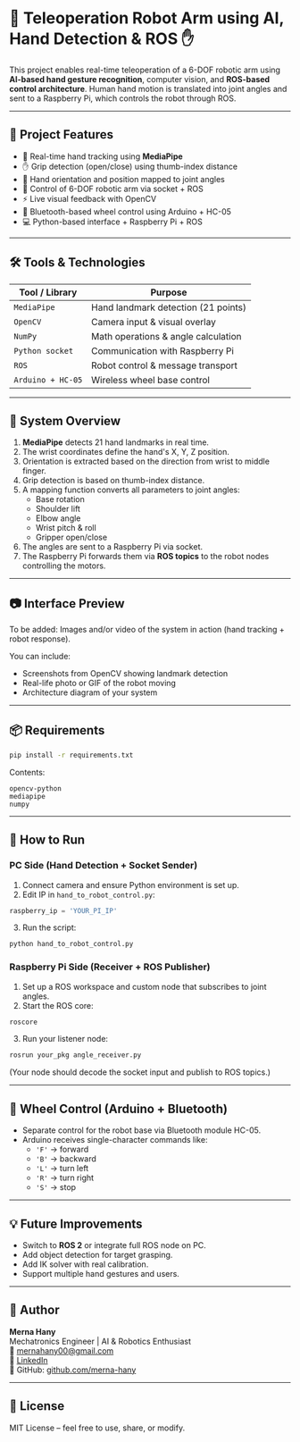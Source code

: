 # 🤖 Teleoperation Robot Arm using AI, Hand Detection & ROS ✋

This project enables real-time teleoperation of a 6-DOF robotic arm using **AI-based hand gesture recognition**, computer vision, and **ROS-based control architecture**. Human hand motion is translated into joint angles and sent to a Raspberry Pi, which controls the robot through ROS.

---

## 🚀 Project Features

- 🎯 Real-time hand tracking using **MediaPipe**
- ✋ Grip detection (open/close) using thumb-index distance
- 🔄 Hand orientation and position mapped to joint angles
- 🔧 Control of 6-DOF robotic arm via socket + ROS
- ⚡ Live visual feedback with OpenCV
- 📡 Bluetooth-based wheel control using Arduino + HC-05
- 💻 Python-based interface + Raspberry Pi + ROS

---

## 🛠️ Tools & Technologies

| Tool / Library       | Purpose                            |
|----------------------|-------------------------------------|
| `MediaPipe`          | Hand landmark detection (21 points) |
| `OpenCV`             | Camera input & visual overlay       |
| `NumPy`              | Math operations & angle calculation |
| `Python socket`      | Communication with Raspberry Pi     |
| `ROS`                | Robot control & message transport   |
| `Arduino + HC-05`    | Wireless wheel base control         |

---

## 🧠 System Overview

1. **MediaPipe** detects 21 hand landmarks in real time.
2. The wrist coordinates define the hand's X, Y, Z position.
3. Orientation is extracted based on the direction from wrist to middle finger.
4. Grip detection is based on thumb-index distance.
5. A mapping function converts all parameters to joint angles:
   - Base rotation
   - Shoulder lift
   - Elbow angle
   - Wrist pitch & roll
   - Gripper open/close
6. The angles are sent to a Raspberry Pi via socket.
7. The Raspberry Pi forwards them via **ROS topics** to the robot nodes controlling the motors.

---

## 📷 Interface Preview

To be added: Images and/or video of the system in action (hand tracking + robot response).

You can include:
- Screenshots from OpenCV showing landmark detection
- Real-life photo or GIF of the robot moving
- Architecture diagram of your system

---

## 📦 Requirements

```bash
pip install -r requirements.txt
```

Contents:
```
opencv-python
mediapipe
numpy
```

---

## 🧪 How to Run

### PC Side (Hand Detection + Socket Sender)

1. Connect camera and ensure Python environment is set up.
2. Edit IP in `hand_to_robot_control.py`:
```python
raspberry_ip = 'YOUR_PI_IP'
```
3. Run the script:
```bash
python hand_to_robot_control.py
```

### Raspberry Pi Side (Receiver + ROS Publisher)

1. Set up a ROS workspace and custom node that subscribes to joint angles.
2. Start the ROS core:
```bash
roscore
```
3. Run your listener node:
```bash
rosrun your_pkg angle_receiver.py
```
(Your node should decode the socket input and publish to ROS topics.)

---

## 🛞 Wheel Control (Arduino + Bluetooth)

- Separate control for the robot base via Bluetooth module HC-05.
- Arduino receives single-character commands like:
  - `'F'` → forward
  - `'B'` → backward
  - `'L'` → turn left
  - `'R'` → turn right
  - `'S'` → stop

---

## 💡 Future Improvements

- Switch to **ROS 2** or integrate full ROS node on PC.
- Add object detection for target grasping.
- Add IK solver with real calibration.
- Support multiple hand gestures and users.

---

## 👤 Author

**Merna Hany**  
Mechatronics Engineer | AI & Robotics Enthusiast  
📧 mernahany00@gmail.com  
🔗 [LinkedIn](https://www.linkedin.com/in/mernahanylin/)  
🔗 GitHub: [github.com/merna-hany](https://github.com/merna-hany)

---

## 📜 License

MIT License – feel free to use, share, or modify.